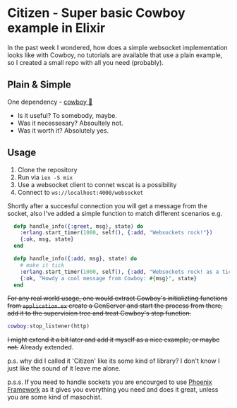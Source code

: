 # Citizen - Super basic Cowboy example in Elixir

In the past week I wondered, how does a simple websocket implementation looks like with Cowboy, no tutorials are available that use a plain example, so I created a small repo with all you need (probably).

## Plain & Simple

One dependency - [cowboy 🤠](https://github.com/ninenines/cowboy)

- Is it useful? To somebody, maybe.
- Was it necessesary? Absoultely not.
- Was it worth it? Absolutely yes.

## Usage

1. Clone the repository
2. Run via `iex -S mix`
3. Use a websocket client to connet wscat is a possibility
4. Connect to `ws://localhost:4000/websocket`

Shortly after a succesful connection you will get a message from the socket, also I've added a simple function to match different scenarios e.g.

```elixir
  defp handle_info({:greet, msg}, state) do
    :erlang.start_timer(1000, self(), {:add, "Websockets rock!"})
    {:ok, msg, state}
  end

  defp handle_info({:add, msg}, state) do
    # make it tick
    :erlang.start_timer(1000, self(), {:add, "Websockets rock! as a tick ;)"})
    {:ok, "Howdy a cool message from Cowboy: #{msg}", state}
  end
```

~~For any real world usage, one would extract Cowboy's initializting functions from `application.ex` create a GenServer and start the process from there, add it to the supervision tree and treat Cowboy's stop function.~~

```elixir
cowboy:stop_listener(http)
```

~~I might extend it a bit later and add it myself as a nice example, or maybe not.~~ Already extended.

p.s. why did I called it 'Citizen' like its some kind of library? I don't know I just like the sound of it leave me alone.

p.s.s. If you need to handle sockets you are encourged to use [Phoenix Framework](https://phoenixframework.org/) as it gives you everything you need and does it great, unless you are some kind of masochist.
